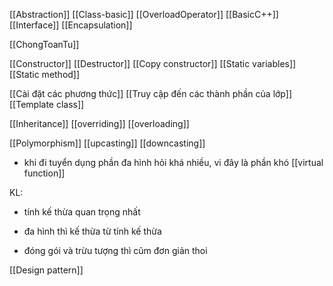 
[[Abstraction]]
[[Class-basic]]
[[OverloadOperator]]
[[BasicC++]]
[[Interface]]
[[Encapsulation]]

[[ChongToanTu]]

[[Constructor]]
[[Destructor]]
[[Copy constructor]]
[[Static variables]]
[[Static method]]

[[Cài đặt các phương thức]]
[[Truy cập đến các thành phần của lớp]]
[[Template class]]


[[Inheritance]]
[[overriding]]
[[overloading]]


[[Polymorphism]]
[[upcasting]]
[[downcasting]]
- khi đi tuyển dụng phần đa hình hỏi khá nhiều, vi đây là phần khó
[[virtual function]]


KL:
- tính kế thừa quan trọng nhất 
- đa hình thì kế thừa từ tính kế thừa

- đóng gói và trừu tượng thì cũm đơn giản thoi 


[[Design pattern]]